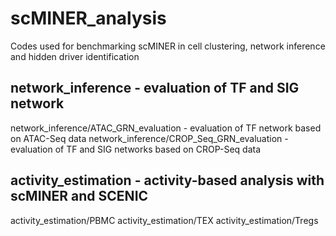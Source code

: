 # scMINER_analysis
Codes used for benchmarking scMINER in cell clustering, network inference and hidden driver identification

## network_inference - evaluation of TF and SIG network
network_inference/ATAC_GRN_evaluation - evaluation of TF network based on ATAC-Seq data
network_inference/CROP_Seq_GRN_evaluation - evaluation of TF and SIG networks based on CROP-Seq data

## activity_estimation - activity-based analysis with scMINER and SCENIC
activity_estimation/PBMC
activity_estimation/TEX
activity_estimation/Tregs

